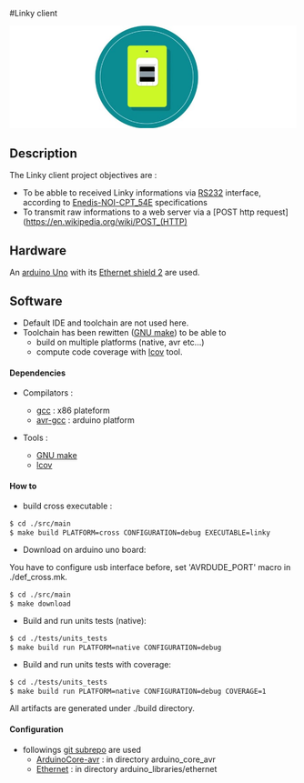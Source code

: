 #Linky client

![Linky client logo](resources/enedis-linky-erdf.jpg)

## Description
The Linky client project objectives are :
 * To be abble to received Linky informations via [RS232](https://en.wikipedia.org/wiki/RS-232) interface,  according to [Enedis-NOI-CPT_54E](resources/Enedis-Linky-NOI-CPT_54E.pdf) specifications
 * To transmit raw informations to a web server via a [POST http request](https://en.wikipedia.org/wiki/POST_(HTTP)
 
## Hardware
An [arduino Uno](https://www.arduino.cc/en/Guide/ArduinoUno) with its [Ethernet shield 2](https://www.arduino.cc/en/Guide/ArduinoEthernetShield) are used.

## Software
 * Default IDE and toolchain are not used here.
 * Toolchain has been rewitten ([GNU make](https://www.gnu.org/software/make/manual/make.html)) to be able to 
    * build on multiple platforms (native, avr etc...)
    * compute code coverage with [lcov](https://wiki.documentfoundation.org/Development/Lcov) tool.
   
#### Dependencies
 * Compilators :
    * [gcc](https://gcc.gnu.org/) : x86 plateform
    * [avr-gcc](https://gcc.gnu.org/wiki/avr-gcc) : arduino platform

 * Tools :
    * [GNU make](https://www.gnu.org/software/make/manual/make.html)
    * [lcov](https://wiki.documentfoundation.org/Development/Lcov)

#### How to
 * build cross executable :
 
```shell_session
$ cd ./src/main
$ make build PLATFORM=cross CONFIGURATION=debug EXECUTABLE=linky
```
 * Download on arduino uno board:

You have to configure usb interface before, set 'AVRDUDE_PORT' macro in ./def_cross.mk.

```shell_session
$ cd ./src/main
$ make download
```

 * Build and run units tests (native):

```shell_session
$ cd ./tests/units_tests
$ make build run PLATFORM=native CONFIGURATION=debug

```

 * Build and run units tests with coverage:

```shell_session
$ cd ./tests/units_tests
$ make build run PLATFORM=native CONFIGURATION=debug COVERAGE=1
```

All artifacts are generated under ./build directory.

     
#### Configuration
 * followings [ git subrepo](https://github.com/ingydotnet/git-subrepo) are used
    * [ArduinoCore-avr](https://github.com/arduino/ArduinoCore-avr.git) : in directory arduino_core_avr
    * [Ethernet](https://github.com/arduino-libraries/Ethernet.git) : in directory arduino_libraries/ethernet
